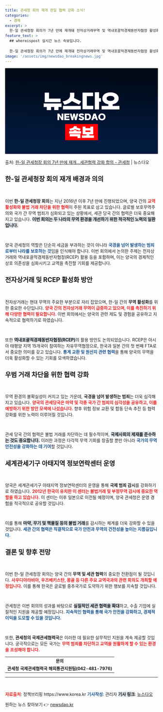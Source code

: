 ```yaml
---
title: 관세청 회의 재개 한일 협력 강화 소식!
categories:
  - 경제
excerpt: >
  한-일 관세청장 회의가 7년 만에 재개돼 전자상거래무역 및 역내포괄적경제동반자협정 활성화를 통한 양국 간 교…
feature_text: >
  ## whereispost 실시간 뉴스 속보입니다.

  한-일 관세청장 회의가 7년 만에 재개돼 전자상거래무역 및 역내포괄적경제동반자협정 활성화를 통한 양국 간 교…
image: '/assets/img/newsdao_breakingnews.jpg'
---
```


![뉴스다오 속보](/assets/img/newsdao_breakingnews.jpg)

<p>출처: <a href="https://newsdao.kr/1870" rel="dofollow">한-일 관세청장 회의 7년 만에 재개…세관협력 강화 합의 - 관세청</a> | 뉴스다오</p>

<h2 data-ke-size="size26">한-일 관세청장 회의 재개 배경과 의의</h2>

<p data-ke-size="size16">&nbsp;</p>  
이번 <b>한-일 관세청장 회의</b>는 지난 2016년 이후 7년 만에 진행되었으며, 양국 간의 <b><span style="color: #ee2323;">교역 활성화와 불법 거래 차단을 위한 협력</span></b>이 주된 목표로 삼고 있습니다. 글로벌 보호무역주의와 국가 간 무역 범죄가 심화되고 있는 상황에서, 세관 당국 간의 협력은 더욱 중요해지고 있습니다. <b><span style="background-color: #21538527;">이번 회의는 두 나라의 무역 환경을 개선하기 위한 적극적인 노력의 일환입니다.</span></b> 

<p data-ke-size="size16">&nbsp;</p>  
양국 관세청의 역할은 단순히 세금을 부과하는 것이 아니라 <b><span style="color: #1a5490;">국경을 넘어 발생하는 범죄로부터 나라를 보호하는 것</span></b>임을 인식해야 합니다. 이번 회의에서 논의한 주제는 전자상거래와 역내포괄적경제동반자협정(RCEP) 활용 등을 포함하며, 이는 양국의 경제적인 상호 의존성을 심화시키고 교역을 촉진할 기회를 제공합니다.

<h2 data-ke-size="size26">전자상거래 및 RCEP 활성화 방안</h2>

<p data-ke-size="size16">&nbsp;</p>  
전자상거래는 현대 무역의 주요한 부분으로 자리 잡았으며, 한-일 간의 <b>무역 활성화</b>를 위한 중요한 수단입니다. <b><span style="color: #ee2323;">양국 간의 전자상거래 무역이 급증하고 있으며, 이를 촉진하기 위해 다양한 협력이 필요합니다.</span></b> 이번 회의에서는 양국의 관련 제도 및 경험을 공유하고 지속적으로 협력하기로 하였습니다.

<p data-ke-size="size16">&nbsp;</p>  
또한 <b><span style="background-color: #21538527;">역내포괄적경제동반자협정(RCEP)</span></b>의 활용 방안도 논의되었습니다. RCEP은 아시아 태평양 지역 15개국이 참여하는 자유무역협정으로, 한국과 일본 간의 첫 번째 FTA로서 중요한 의미를 갖고 있습니다. <b><span style="color: #1a5490;">통계 교환 및 원산지 관련 협력</span></b>을 통해 양국의 무역을 더욱 활성화할 수 있는 기회를 모색하였습니다.

<h2 data-ke-size="size26">우범 거래 차단을 위한 협력 강화</h2>

<p data-ke-size="size16">&nbsp;</p>  
무역 환경의 불확실성이 커지고 있는 가운데, <b>국경을 넘어 발생하는 범죄</b>는 더욱 심각해지고 있습니다. <b><span style="color: #ee2323;">양국의 관세당국은 마약 및 각종 국가 간 범죄의 심각성을 공유하고, 이를 예방하기 위한 방안 모색에 나섰습니다.</span></b> 향후 위험 정보 교환 및 합동 단속 추진 등 협력 강화를 위한 노력이 이루어질 것입니다.

<p data-ke-size="size16">&nbsp;</p>  
관세 당국 간의 협력은 불법 거래를 차단하는 데 필수적이며, <b><span style="background-color: #21538527;">국제사회의 제재를 준수하는 것도 중요합니다.</span></b> 이러한 과정은 다각적 무역 기회를 창출할 뿐만 아니라 <b><span style="color: #1a5490;">국가의 무역 안전성을 강화하는 데 기여</span></b>할 것입니다.

<h2 data-ke-size="size26">세계관세기구 아태지역 정보연락센터 운영</h2>

<p data-ke-size="size16">&nbsp;</p>  
양국은 세계관세기구 아태지역 정보연락센터의 운영을 통해 <b>국제 범죄 감시</b>를 강화하기로 하였습니다. <b><span style="color: #ee2323;">2012년 한국이 유치한 이 센터는 불법거래 및 부정무역 감시에 중요한 역할을 하고 있습니다.</span></b> 이 센터는 이후 일본으로 이전될 예정이며, 양국 관세청은 운영 경험을 적극적으로 공유할 것입니다.

<p data-ke-size="size16">&nbsp;</p>  
이를 통해 <b><span style="background-color: #21538527;">마약, 무기 및 핵물질 등의 불법 거래</span></b>를 감시하는 체계를 더욱 강화할 수 있을 것입니다. <b><span style="color: #1a5490;">세관 간의 협력은 직결적으로 국가 안전과 무역의 건전성을 높이는 지름길입니다.</span></b>

<h2 data-ke-size="size26">결론 및 향후 전망</h2>

<p data-ke-size="size16">&nbsp;</p>  
이번 한-일 관세청장 회의는 양국 간의 <b>무역 및 세관 협력</b>의 중요한 전환점이 될 것입니다. <b><span style="color: #ee2323;">사우디아라비아, 우즈베키스탄, 몽골 등 다른 주요 교역국과의 관련 회의도 개최할 예정입니다.</span></b> 이를 통해 한국은 글로벌 중추국가로 도약하기 위한 행보를 지속할 것입니다.

<p data-ke-size="size16">&nbsp;</p>  
관세청은 이번 회의의 성과를 바탕으로 <b><span style="background-color: #21538527;">실질적인 세관 협력을 확대</span></b>하고, 수출 기업에 실질적인 지원을 제공할 예정입니다. <b><span style="color: #1a5490;">지속적인 협력을 통해 국가 안전을 강화하고, 경제적 이익을 도모할 수 있을 것입니다.</span></b> 

<p data-ke-size="size16">&nbsp;</p>  
또한, <b>관세청의 국제관세협력국</b>은 이러한 데 필요한 실무적인 지원을 계속 제공할 것입니다. 궁극적으로는 모든 국가는 <b><span style="color: #ee2323;">무역 범죄를 차단하고 교역을 원활하게 할 수 있는 환경을 조성해야 합니다.</span></b> 

<table>
<tr>
<td style="text-align: center; height: 17px;"><b>문의</b></td>
</tr>
<tr>
<td style="text-align: center; height: 17px;"><b>관세청 국제관세협력국 해외통관지원팀(042-481-7976)</b></td>
</tr>
</table>
<hr />  
<p data-ke-size="size16">&nbsp;</p>  
<b><span style="color: #ee2323;">자료출처</span></b>: 정책브리핑 https://www.korea.kr  
<b><span style="color: #1a5490;">기사작성</span></b>: 관리자  
<b><span style="background-color: #21538527;">기사 링크</span></b>: <a href="https://newsdao.kr/1870" target="_blank">뉴스다오</a>   

원하는 뉴스 찾아보기 👉 <a href="https://newsdao.kr" rel="dofollow">newsdao.kr</a>


